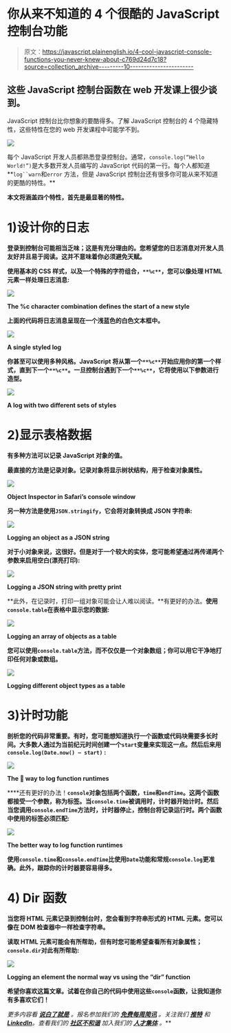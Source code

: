 # 你从来不知道的 4 个很酷的 JavaScript 控制台功能

> 原文：<https://javascript.plainenglish.io/4-cool-javascript-console-functions-you-never-knew-about-c769d24d7c18?source=collection_archive---------10----------------------->

## 这些 JavaScript 控制台函数在 web 开发课上很少谈到。

JavaScript 控制台比你想象的要酷得多。了解 JavaScript 控制台的 4 个隐藏特性，这些特性在您的 web 开发课程中可能学不到。

![](img/16778c9dfba9435962ed53f25c01c07d.png)

每个 JavaScript 开发人员都熟悉登录控制台。通常，`console.log(“Hello World!”)`是大多数开发人员编写的 JavaScript 代码的第一行。每个人都知道**`log``warn`和`error` 方法，但是 JavaScript 控制台还有很多你可能从来不知道的更酷的特性。**

**本文将涵盖四个特性，首先是最显著的特性。**

# **1)设计你的日志**

**登录到控制台可能相当乏味；这是有充分理由的。您希望您的日志消息对开发人员友好并且易于阅读。这并不意味着你必须避免天赋。**

**使用基本的 CSS 样式，以及一个特殊的字符组合，`**%c**`，您可以像处理 HTML 元素一样处理日志消息:**

**![](img/df8891cef0d6960832894f349e7a7627.png)**

**The %c character combination defines the start of a new style**

**上面的代码将日志消息呈现在一个浅蓝色的白色文本框中。**

**![](img/e51d419d1e0767e1493e9b802a9c79a4.png)**

**A single styled log**

**你甚至可以使用多种风格。JavaScript 将从第一个`**%c**`开始应用你的第一个样式，直到下一个`**%c**`。一旦控制台遇到下一个`**%c**`，它将使用以下参数进行造型。**

**![](img/5f48bdd40dfcfd5ad98ba1db4edba646.png)**

**A log with two different sets of styles**

# **2)显示表格数据**

**有多种方法可以记录 JavaScript 对象的值。**

**最直接的方法是记录对象。记录对象将显示树状结构，用于检查对象属性。**

**![](img/0a34b959c71da99dc139f827232b50c3.png)**

**Object Inspector in Safari’s console window**

**另一种方法是使用`JSON.stringify`，它会将对象转换成 JSON 字符串:**

**![](img/0a8da1449ba0f1fca786f1d197e6cc11.png)**

**Logging an object as a JSON string**

**对于小对象来说，这很好。但是对于一个较大的实体，您可能希望通过再传递两个参数来启用空白(漂亮打印):**

**![](img/056d52c94b4aabbf4434ff5515a38960.png)**

**Logging a JSON string with pretty print**

**此外，在记录时，打印一组对象可能会让人难以阅读。**有更好的办法。**使用`console.table`在表格中显示您的数据:**

**![](img/1ef49767a095b96f0854a6b12ecc642e.png)**

**Logging an array of objects as a table**

**您可以使用`console.table`方法，而不仅仅是一个对象数组；你可以用它干净地打印任何对象或数组。**

**![](img/3d78b02903450e275fe8d07eb191e743.png)**

**Logging different object types as a table**

# **3)计时功能**

**剖析您的代码非常重要。有时，您可能想知道执行一个函数或代码块需要多长时间。大多数人通过为当前纪元时间创建一个`start`变量来实现这一点。然后后来用`console.log(Date.now() — start)` **:****

**![](img/390df143095f5fbb3bbfde377c06520e.png)**

**The 💩 way to log function runtimes**

****还有更好的办法！**`console`对象包括两个函数，`time`和`endTime`。这两个函数都接受一个参数，称为标签。当`console.time`被调用时，计时器开始计时。然后当您调用`console.endTime`方法时，计时器停止，控制台将记录运行时。两个函数中使用的标签必须匹配:**

**![](img/6dd85928098f27cc6ca6019f013eee71.png)**

**The better way to log function runtimes**

**使用`console.time`和`console.endTime`比使用`Date`功能和常规`console.log`更准确。此外，跟踪你的计时器要容易得多。**

# **4) Dir 函数**

**当您将 HTML 元素记录到控制台时，您会看到字符串形式的 HTML 元素。您可以像在 DOM 检查器中一样检查字符串。**

**读取 HTML 元素可能会有所帮助，但有时您可能希望查看所有对象属性；`console.dir`对此有所帮助:**

**![](img/de0394ecad0aa23047fb3b8f86bc8cc4.png)**

**Logging an element the normal way vs using the “dir” function**

**希望你喜欢这篇文章。试着在你自己的代码中使用这些`console`函数，让我知道你有多喜欢它们！**

***更多内容看* [***说白了就是***](https://plainenglish.io/) *。报名参加我们的* [***免费每周简讯***](http://newsletter.plainenglish.io/) *。关注我们* [***推特***](https://twitter.com/inPlainEngHQ) *和*[***LinkedIn***](https://www.linkedin.com/company/inplainenglish/)*。查看我们的* [***社区不和谐***](https://discord.gg/GtDtUAvyhW) *加入我们的* [***人才集体***](https://inplainenglish.pallet.com/talent/welcome) *。***